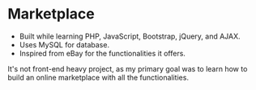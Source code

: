 # Marketplace

- Built while learning PHP, JavaScript, Bootstrap, jQuery, and AJAX.
- Uses MySQL for database.
- Inspired from eBay for the functionalities it offers.

It's not front-end heavy project, as my primary goal was to learn how to build an online marketplace with all the functionalities.
